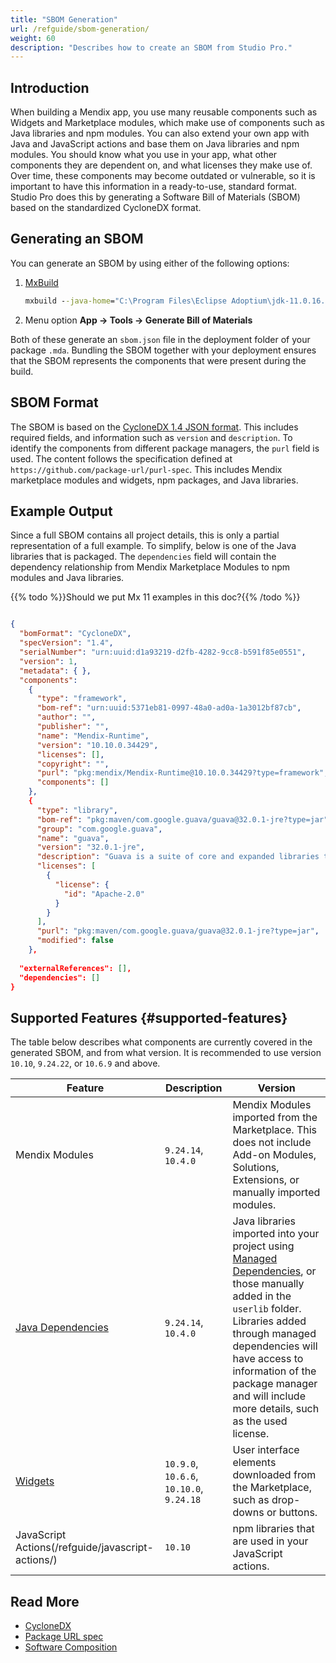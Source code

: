 ```yaml
---
title: "SBOM Generation"
url: /refguide/sbom-generation/
weight: 60
description: "Describes how to create an SBOM from Studio Pro."
---
```


## Introduction

When building a Mendix app, you use many reusable components such as Widgets and Marketplace modules, which make use of components such as Java libraries and npm modules. You can also extend your own app with Java and JavaScript actions and base them on Java libraries and npm modules. You should know what you use in your app, what other components they are dependent on, and what licenses they make use of. Over time, these components may become outdated or vulnerable, so it is important to have this information in a ready-to-use, standard format. Studio Pro does this by generating a Software Bill of Materials (SBOM) based on the standardized CycloneDX format.

## Generating an SBOM

You can generate an SBOM by using either of the following options:

1. [MxBuild](/refguide/mxbuild/)

    ```bat
   mxbuild --java-home="C:\Program Files\Eclipse Adoptium\jdk-11.0.16.101-hotspot" --java-exe-path="C:\Program Files\Eclipse Adoptium\jdk-11.0.16.101-hotspot\bin\java.exe" --generate-sbom  "C:\Mendix\MyApp\MyApp.mpr"
   ```

2. Menu option **App -> Tools -> Generate Bill of Materials**

Both of these generate an `sbom.json` file in the deployment folder of your package `.mda`. Bundling the SBOM together with your deployment ensures that the SBOM represents the components that were present during the build.

## SBOM Format

The SBOM is based on the [CycloneDX 1.4 JSON format](https://cyclonedx.org/docs/1.4/json/). This includes required fields, and information such as `version` and `description`. To identify the components from different package managers, the `purl` field is used. The content follows the specification defined at `https://github.com/package-url/purl-spec`. This includes Mendix marketplace modules and widgets, npm packages, and Java libraries. 

## Example Output

Since a full SBOM contains all project details, this is only a partial representation of a full example. To simplify, below is one of the Java libraries that is packaged. The `dependencies` field will contain the dependency relationship from Mendix Marketplace Modules to npm modules and Java libraries.

{{% todo %}}Should we put Mx 11 examples in this doc?{{% /todo %}}

```json

{
  "bomFormat": "CycloneDX",
  "specVersion": "1.4",
  "serialNumber": "urn:uuid:d1a93219-d2fb-4282-9cc8-b591f85e0551",
  "version": 1,
  "metadata": { },
  "components": 
    {
      "type": "framework",
      "bom-ref": "urn:uuid:5371eb81-0997-48a0-ad0a-1a3012bf87cb",
      "author": "",
      "publisher": "",
      "name": "Mendix-Runtime",
      "version": "10.10.0.34429",
      "licenses": [],
      "copyright": "",
      "purl": "pkg:mendix/Mendix-Runtime@10.10.0.34429?type=framework",
      "components": []
    },
    {
      "type": "library",
      "bom-ref": "pkg:maven/com.google.guava/guava@32.0.1-jre?type=jar",
      "group": "com.google.guava",
      "name": "guava",
      "version": "32.0.1-jre",
      "description": "Guava is a suite of core and expanded libraries that include utility classes, Google\u0027s collections, I/O classes, and much more.",
      "licenses": [
        {
          "license": {
            "id": "Apache-2.0"
          }
        }
      ],
      "purl": "pkg:maven/com.google.guava/guava@32.0.1-jre?type=jar",
      "modified": false
    },
   
  "externalReferences": [],
  "dependencies": []
}

```

## Supported Features {#supported-features}

The table below describes what components are currently covered in the generated SBOM, and from what version. It is recommended to use version `10.10`, `9.24.22`, or `10.6.9` and above.

| Feature | Description | Version
| --- | --- | --- |
| Mendix Modules | `9.24.14`, `10.4.0` | Mendix Modules imported from the Marketplace. This does not include Add-on Modules, Solutions, Extensions, or manually imported modules. |
| [Java Dependencies](/refguide/managed-dependencies/) | `9.24.14`, `10.4.0` | Java libraries imported into your project using [Managed Dependencies](/refguide/managed-dependencies/), or those manually added in the `userlib` folder. Libraries added through managed dependencies will have access to information of the package manager and will include more details, such as the used license. |
| [Widgets](/appstore/widgets/) | `10.9.0`, `10.6.6`, `10.10.0`, `9.24.18` | User interface elements downloaded from the Marketplace, such as drop-downs or buttons. |
| JavaScript Actions(/refguide/javascript-actions/) | `10.10` | npm libraries that are used in your JavaScript actions. |

## Read More

* [CycloneDX](https://cyclonedx.org/)
* [Package URL spec](https://github.com/package-url/purl-spec)
* [Software Composition](/control-center/software-composition/)
